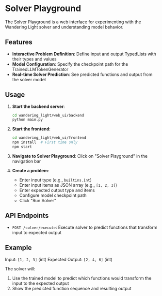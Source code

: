 # Solver Playground

The Solver Playground is a web interface for experimenting with the Wandering Light solver and understanding model behavior.

## Features

- **Interactive Problem Definition**: Define input and output TypedLists with their types and values
- **Model Configuration**: Specify the checkpoint path for the TrainedLLMTokenGenerator
- **Real-time Solver Prediction**: See predicted functions and output from the solver model

## Usage

1. **Start the backend server**:
   ```bash
   cd wandering_light/web_ui/backend
   python main.py
   ```

2. **Start the frontend**:
   ```bash
   cd wandering_light/web_ui/frontend
   npm install  # First time only
   npm start
   ```

3. **Navigate to Solver Playground**: Click on "Solver Playground" in the navigation bar

4. **Create a problem**:
   - Enter input type (e.g., `builtins.int`)
   - Enter input items as JSON array (e.g., `[1, 2, 3]`)
   - Enter expected output type and items
   - Configure model checkpoint path
   - Click "Run Solver"

## API Endpoints

- `POST /solver/execute`: Execute solver to predict functions that transform input to expected output

## Example

Input: `[1, 2, 3]` (int)
Expected Output: `[2, 4, 6]` (int)

The solver will:
1. Use the trained model to predict which functions would transform the input to the expected output
2. Show the predicted function sequence and resulting output